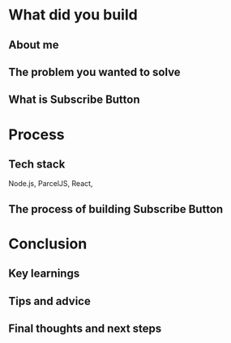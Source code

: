 # What did you build

## About me

## The problem you wanted to solve

## What is Subscribe Button

# Process

## Tech stack
Node.js, 
ParcelJS,
React,

## The process of building Subscribe Button


# Conclusion
## Key learnings
## Tips and advice
## Final thoughts and next steps